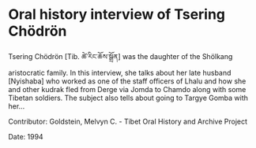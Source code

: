 # Oral history interview of Tsering Chödrön  
Tsering Chödrön [Tib. ཚེ་རིང་ཆོས་སྒྲོན] was the daughter of the Shölkang aristocratic family. In this interview, she talks about her late husband [Nyishaba] who worked as one of the staff officers of Lhalu and how she and other kudrak fled from Derge via Jomda to Chamdo along with some Tibetan soldiers. The subject also tells about going to Targye Gomba with her... 

Contributor: Goldstein, Melvyn C. - Tibet Oral History and Archive Project  

Date:
1994  


